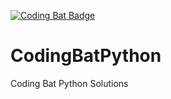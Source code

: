 [![Coding Bat Badge](http://codingbat.com/s10p.png)](http://codingbat.com/done?user=me@shubhamoy.com&tag=4559368574)
# CodingBatPython
Coding Bat Python Solutions

